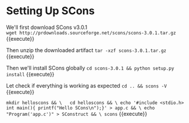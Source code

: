 # Setting Up SCons

We'll first download SCons v3.0.1  
`wget http://prdownloads.sourceforge.net/scons/scons-3.0.1.tar.gz ` {{execute}}  
 
 Then unzip the downloaded artifact 
 `tar -xzf scons-3.0.1.tar.gz` {{execute}} 

Then we'll install SCons globally 
`cd scons-3.0.1 && python setup.py install` {{execute}}

Let check if everything is working as expected 
`cd .. && scons -V` {{execute}}  

`mkdir helloscons && \  
cd helloscons && \
echo '#include <stdio.h> int main(){ printf("Hello SCons\n");}' > app.c && \
echo "Program('app.c')" > SConstruct && \
scons` {{execute}}
